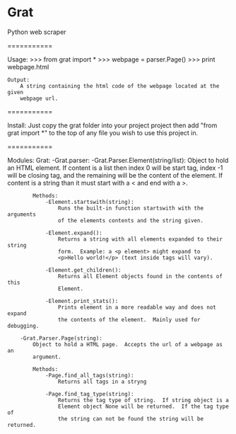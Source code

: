 Grat
===========

Python web scraper

===========

Usage:
    >>> from grat import *
    >>> webpage = parser.Page(<webpage url>)
    >>> print webpage.html

    Output:
        A string containing the html code of the webpage located at the given 
        webpage url.

===========

Install:
    Just copy the grat folder into your project project then add "from grat 
    import *" to the top of any file you wish to use this project in.

===========

Modules:
Grat:
    -Grat.parser:
        -Grat.Parser.Element(string/list):
            Object to hold an HTML element.  If content is a list then 
            index 0 will be start tag, index -1 will be closing tag, and 
            the remaining will be the content of the element.  If content
            is a string than it must start with a < and end with a >.

            Methods:
                -Element.startswith(string):
                    Runs the built-in function startswith with the arguments 
                    of the elements contents and the string given.

                -Element.expand():
                    Returns a string with all elements expanded to their string
                    form.  Example: a <p element> might expand to 
                    <p>Hello world!</p> (text inside tags will vary).

                -Element.get_children():
                    Returns all Element objects found in the contents of this
                    Element.

                -Element.print_stats():
                    Prints element in a more readable way and does not expand 
                    the contents of the element.  Mainly used for debugging.

        -Grat.Parser.Page(string):
            Object to hold a HTML page.  Accepts the url of a webpage as an 
            argument.

            Methods:
                -Page.find_all_tags(string):
                    Returns all tags in a stryng

                -Page.find_tag_type(string):
                    Returns the tag type of string.  If string object is a 
                    Element object None will be returned.  If the tag type of
                    the string can not be found the string will be returned.





